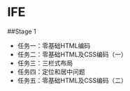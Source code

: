 # IFE
##Stage 1

- 任务一：零基础HTML编码
- 任务二：零基础HTML及CSS编码（一）
- 任务三：三栏式布局
- 任务四：定位和居中问题
- 任务五：零基础HTML及CSS编码（二）


